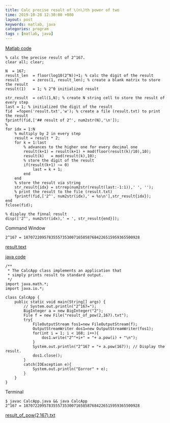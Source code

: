 ```yaml
---
title: Calc precise result of \(n\)th power of two
time: 2019-10-28 12:30:00 +080
layout: post
keywords: matlab, java
categories: program
tags : [matlab, java]
---
```


<a href="{{site.baseurl}}/assets/attachment/matlab/calc.m">Matlab code</a>

	% calc the precise result of 2^167. 
	clear all; clear;

	N  = 167;
	result_len  = floor(log10(2^N))+1; % calc the digit of the result
	result      = zeros(1, result_len); % create a blank matrix to store the result
	result(1)   = 1; % 2^0 initialized result

	str_result  = cell(1,N); % create N string cell to store the result of every step
	last = 1; % initialized the digit of the result
	fid  =fopen('result.txt','w'); % create a file (result.txt) to print the result
	fprintf(fid,['## result of 2^', num2str(N),'\n']);
	%
	for idx = 1:N
	    % multiply by 2 in every step
	    result = result * 2;   
	    for k = 1:last
	        % advances to the higher one for every decimal one
	        result(k+1) = result(k+1) + mod(floor(result(k)/10),10);
	        result(k)   = mod(result(k),10);
	        % store the digit of the result
	        if(result(k+1) ~= 0)
	            last = k + 1;
	        end
	    end
	    % store the result via string
	    str_result{idx} = strrep(num2str(result(last:-1:1)),' ', '');
	    % print the result to the file (result.txt)
	    fprintf(fid,['2^', num2str(idx),' = %s\n'],str_result{idx});
	end
	fclose(fid);

	% display the finnal result
	disp(['2^', num2str(idx),' = ', str_result{end}]);

Command Window

	2^167 = 187072209578355573530071658587684226515959365500928

<a href="{{site.baseurl}}/assets/attachment/result.txt">result.text</a>

<a href="{{site.baseurl}}/assets/attachment/java/CalcApp.m">java code</a>

	/**
	 * The CalcApp class implements an application that
	 * simply prints result to standard output.
	 */
	import java.math.*;
	import java.io.*;

	class CalcApp {
	    public static void main(String[] args) {
	        // System.out.println("2^167="); 
	        BigInteger a = new BigInteger("2");
	        File f = new File("result_of_pow(2,167).txt");
	        try{
				FileOutputStream fos1=new FileOutputStream(f);
				OutputStreamWriter dos1=new OutputStreamWriter(fos1);
				for(int i = 1; i < 168; i++){
					dos1.write("2^"+i+" = "+ a.pow(i) + "\n");
				}
				System.out.println("2^167 = "+ a.pow(167)); // Display the result.
				dos1.close();
			}
			catch(IOException e){
				System.out.println("Eorror" + e);
			}
	    }
	}

Terminal

	$ javac CalcApp.java && java CalcApp
	2^167 = 187072209578355573530071658587684226515959365500928

<a href="{{site.baseurl}}/assets/attachment/result_of_pow(2,167).txt">result_of_pow(2,167).txt</a>

